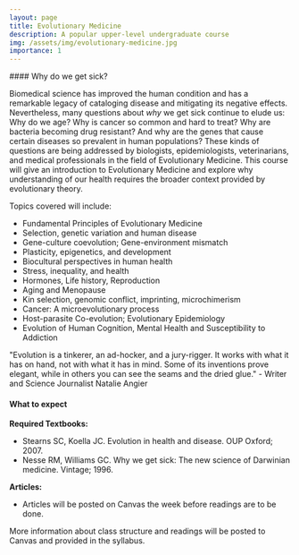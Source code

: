```yaml
---
layout: page
title: Evolutionary Medicine
description: A popular upper-level undergraduate course
img: /assets/img/evolutionary-medicine.jpg
importance: 1
---
```

<div class="row">
    <div class="mx-auto" style="width: 200px">
        <img class="float-right" src="{{ '/assets/img/mismatch.jpg' | relative_url }}" alt="" title=""/>
    </div>
</div>
#### Why do we get sick? 

Biomedical science has improved the human condition and has a remarkable legacy of cataloging disease and mitigating its negative effects. Nevertheless, many questions about *why* we get sick continue to elude us: Why do we age? Why is cancer so common and hard to treat? Why are bacteria becoming drug resistant? And why are the genes that cause certain diseases so prevalent in human populations? These kinds of questions are being addressed by biologists, epidemiologists, veterinarians, and medical professionals in the field of Evolutionary Medicine. This course will give an introduction to Evolutionary Medicine and explore why understanding of our health requires the broader context provided by evolutionary theory. 


Topics covered will include: 

 * Fundamental Principles of Evolutionary Medicine
 * Selection, genetic variation and human disease
 * Gene-culture coevolution; Gene-environment mismatch
 * Plasticity, epigenetics, and development
 * Biocultural perspectives in human health
 * Stress, inequality, and health
 * Hormones, Life history, Reproduction
 * Aging and Menopause
 * Kin selection, genomic conflict, imprinting, microchimerism
 * Cancer: A microevolutionary process
 * Host-parasite Co-evolution; Evolutionary Epidemiology
 * Evolution of Human Cognition, Mental Health and Susceptibility to Addiction
 
 
<div class="row">
    <div class="mx-auto" style="width: 500px">
        <img class="img-fluid rounded z-depth-1" src="{{ '/assets/img/natalie_angier.jpg' | relative_url }}" alt="" title="natalie angier"/>
    </div>
</div>
<div class="caption">
 "Evolution is a tinkerer, an ad-hocker, and a jury-rigger. It works with what it has on hand, not with what it has in mind. Some of its inventions prove elegant, while in others you can see the seams and the dried glue." - Writer and Science Journalist Natalie Angier 
</div>


#### What to expect

**Required Textbooks:** 
 * Stearns SC, Koella JC. Evolution in health and disease. OUP Oxford; 2007.
 * Nesse RM, Williams GC. Why we get sick: The new science of Darwinian medicine. Vintage; 1996.

**Articles:**
 * Articles will be posted on Canvas the week before readings are to be done.
 
More information about class structure and readings will be posted to Canvas and provided in the syllabus. 
